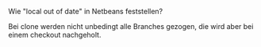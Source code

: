 Wie "local out of date" in Netbeans feststellen?

Bei clone werden nicht unbedingt alle Branches gezogen, die wird aber bei einem checkout nachgeholt.

